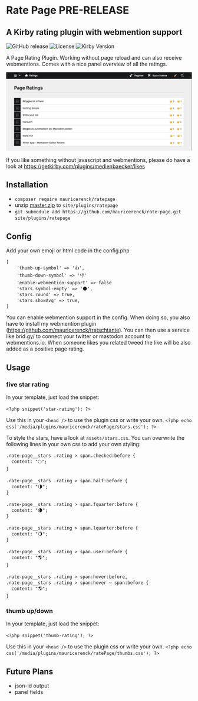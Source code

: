 # Rate Page PRE-RELEASE

## A Kirby rating plugin with webmention support

![GitHub release](https://img.shields.io/github/release/mauricerenck/rate-page.svg?maxAge=1800) ![License](https://img.shields.io/github/license/mashape/apistatus.svg) ![Kirby Version](https://img.shields.io/badge/Kirby-3%2B-black.svg)

A Page Rating Plugin. Working without page reload and can also receive webmentions. Comes with a nice panel overview of all the ratings.

![panel view](doc-assets/panel.png)

If you like something without javascript and webmentions, please do have a look at https://getkirby.com/plugins/medienbaecker/likes

## Installation

- `composer require mauricerenck/ratepage`
- unzip [master.zip](https://github.com/mauricerenck/rate-page/releases/latest) to `site/plugins/ratepage`
- `git submodule add https://github.com/mauricerenck/rate-page.git site/plugins/ratepage`

## Config

Add your own emoji or html code in the config.php

```
[
    'thumb-up-symbol' => '👍',
    'thumb-down-symbol' => '👎'
    'enable-webmention-support' => false
    'stars.symbol-empty' => '🌑',
    'stars.round' => true,
    'stars.showAvg' => true,
]
```

You can enable webmention support in the config. When doing so, you also have to install my webmention plugin (https://github.com/mauricerenck/tratschtante). You can then use a service like brid.gy/ to connect your twitter or mastodon account to webmentions.io. When someone likes you related tweed the like will be also added as a positive page rating.

## Usage

### five star rating

In your template, just load the snippet:

`<?php snippet('star-rating'); ?>`

Use this in your `<head />` to use the plugin css or write your own.
`<?php echo css('/media/plugins/mauricerenck/ratePage/stars.css'); ?>`

To style the stars, have a look at `assets/stars.css`. You can overwrite the following lines in your own css to add your own styling:

```
.rate-page__stars .rating > span.checked:before {
  content: "🌕";
}

.rate-page__stars .rating > span.half:before {
  content: "🌗";
}

.rate-page__stars .rating > span.fquarter:before {
  content: "🌘";
}

.rate-page__stars .rating > span.lquarter:before {
  content: "🌖";
}

.rate-page__stars .rating > span.user:before {
  content: "🌎";
}

.rate-page__stars .rating > span:hover:before,
.rate-page__stars .rating > span:hover ~ span:before {
  content: "🌎";
}
```

### thumb up/down

In your template, just load the snippet:

`<?php snippet('thumb-rating'); ?>`

Use this in your `<head />` to use the plugin css or write your own.
`<?php echo css('/media/plugins/mauricerenck/ratePage/thumbs.css'); ?>`

## Future Plans

- json-ld output
- panel fields
